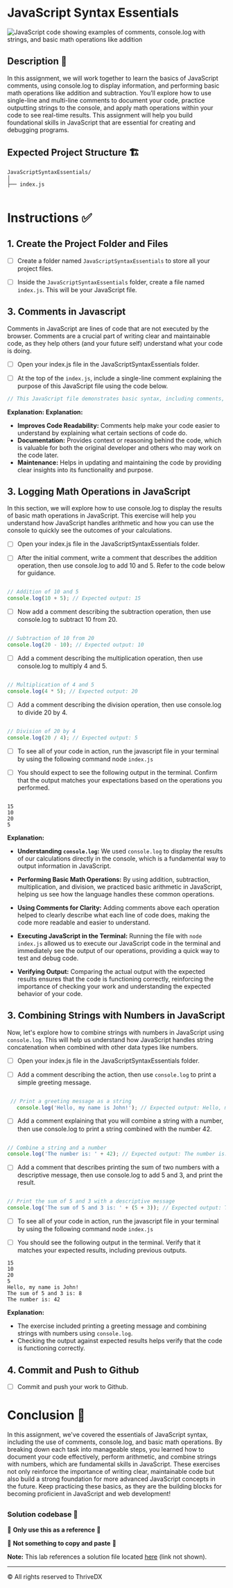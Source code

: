 # JavaScript Syntax Essentials
![JavaScript code showing examples of comments, console.log with strings, and basic math operations like addition](./assets/images/example.png)
##

## Description 📄
In this assignment, we will work together to learn the basics of JavaScript comments, using console.log to display information, and performing basic math operations like addition and subtraction. You’ll explore how to use single-line and multi-line comments to document your code, practice outputting strings to the console, and apply math operations within your code to see real-time results. This assignment will help you build foundational skills in JavaScript that are essential for creating and debugging programs.


## Expected Project Structure 🏗️

```plaintext
JavaScriptSyntaxEssentials/
│
├── index.js


```

# Instructions ✅

## 1. **Create the Project Folder and Files**
   - [ ] Create a folder named `JavaScriptSyntaxEssentials` to store all your project files.
   
   - [ ] Inside the `JavaScriptSyntaxEssentials` folder, create a file named `index.js`. This will be your JavaScript file.
   

## 3. **Comments in Javascript**
Comments in JavaScript are lines of code that are not executed by the browser. Comments are a crucial part of writing clear and maintainable code, as they help others (and your future self) understand what your code is doing.

  - [ ] Open your index.js file in the JavaScriptSyntaxEssentials folder.

  - [ ] At the top of the `index.js`, include a single-line comment explaining the purpose of this JavaScript file using the code below.

```javascript
// This JavaScript file demonstrates basic syntax, including comments, console.log, and math operations.
```

**Explanation:**
**Explanation:**
- **Improves Code Readability:** Comments help make your code easier to understand by explaining what certain sections of code do.
- **Documentation:** Provides context or reasoning behind the code, which is valuable for both the original developer and others who may work on the code later.
- **Maintenance:** Helps in updating and maintaining the code by providing clear insights into its functionality and purpose.


## 3. **Logging Math Operations in JavaScript**
In this section, we will explore how to use console.log to display the results of basic math operations in JavaScript. 
This exercise will help you understand how JavaScript handles arithmetic and how you can use the console to quickly see the outcomes of your calculations.

- [ ] Open your index.js file in the JavaScriptSyntaxEssentials folder.

- [ ] After the initial comment, write a comment that describes the addition operation, then use console.log to add 10 and 5. 
Refer to the code below for guidance.

```javascript

// Addition of 10 and 5
console.log(10 + 5); // Expected output: 15

```

- [ ]  Now add a comment describing the subtraction operation, then use console.log to subtract 10 from 20. 


```javascript

// Subtraction of 10 from 20
console.log(20 - 10); // Expected output: 10

```

- [ ] Add a comment describing the multiplication operation, then use console.log to multiply 4 and 5. 

```javascript

// Multiplication of 4 and 5
console.log(4 * 5); // Expected output: 20

```
- [ ] Add a comment describing the division operation, then use console.log to divide 20 by 4.
```javascript

// Division of 20 by 4
console.log(20 / 4); // Expected output: 5

```

- [ ] To see all of your code in action, run the javascript file in your terminal by using the following command node `index.js`

- [ ] You should expect to see the following output in the terminal. Confirm that the output matches your expectations based on the operations you performed.

```plaintext

15
10
20
5

```

**Explanation:**

- **Understanding `console.log`:** We used `console.log` to display the results of our calculations directly in the console, which is a fundamental way to output information in JavaScript.

- **Performing Basic Math Operations:** By using addition, subtraction, multiplication, and division, we practiced basic arithmetic in JavaScript, helping us see how the language handles these common operations.

- **Using Comments for Clarity:** Adding comments above each operation helped to clearly describe what each line of code does, making the code more readable and easier to understand.

- **Executing JavaScript in the Terminal:** Running the file with `node index.js` allowed us to execute our JavaScript code in the terminal and immediately see the output of our operations, providing a quick way to test and debug code.

- **Verifying Output:** Comparing the actual output with the expected results ensures that the code is functioning correctly, reinforcing the importance of checking your work and understanding the expected behavior of your code.

##


## 3. **Combining Strings with Numbers in JavaScript**
Now, let's explore how to combine strings with numbers in JavaScript using `console.log`. This will help us understand how JavaScript handles string concatenation when combined with other data types like numbers.

- [ ] Open your index.js file in the JavaScriptSyntaxEssentials folder.

- [ ] Add a comment describing the action, then use `console.log` to print a simple greeting message.

```javascript

 // Print a greeting message as a string
   console.log('Hello, my name is John!'); // Expected output: Hello, my name is John!

```
- [ ] Add a comment explaining that you will combine a string with a number, then use console.log to print a string combined with the number 42.

```javascript

// Combine a string and a number
console.log('The number is: ' + 42); // Expected output: The number is: 42

```

- [ ] Add a comment that describes printing the sum of two numbers with a descriptive message, then use console.log to add 5 and 3, and print the result.

```javascript

// Print the sum of 5 and 3 with a descriptive message
console.log('The sum of 5 and 3 is: ' + (5 + 3)); // Expected output: The sum of 5 and 3 is: 8

```

- [ ] To see all of your code in action, run the javascript file in your terminal by using the following command node `index.js`

- [ ] You should see the following output in the terminal. Verify that it matches your expected results, including previous outputs.

```plaintext
15
10
20
5
Hello, my name is John!
The sum of 5 and 3 is: 8
The number is: 42

```


**Explanation:**
- The exercise included printing a greeting message and combining strings with numbers using `console.log`.
- Checking the output against expected results helps verify that the code is functioning correctly.

## 4. **Commit and Push to Github**
 - [ ] Commit and push your work to Github.

# Conclusion 📄
In this assignment, we've covered the essentials of JavaScript syntax, including the use of comments, console.log, and basic math operations. By breaking down each task into manageable steps, you learned how to document your code effectively, perform arithmetic, and combine strings with numbers, which are fundamental skills in JavaScript. These exercises not only reinforce the importance of writing clear, maintainable code but also build a strong foundation for more advanced JavaScript concepts in the future. Keep practicing these basics, as they are the building blocks for becoming proficient in JavaScript and web development!

##

### Solution codebase 👀
🛑 **Only use this as a reference** 🛑

💾 **Not something to copy and paste** 💾

**Note:**  This lab references a solution file located [here](https://github.com/HackerUSA-CE/aisd-wde-4-the-box-model/tree/solution) (link not shown).


---
© All rights reserved to ThriveDX



